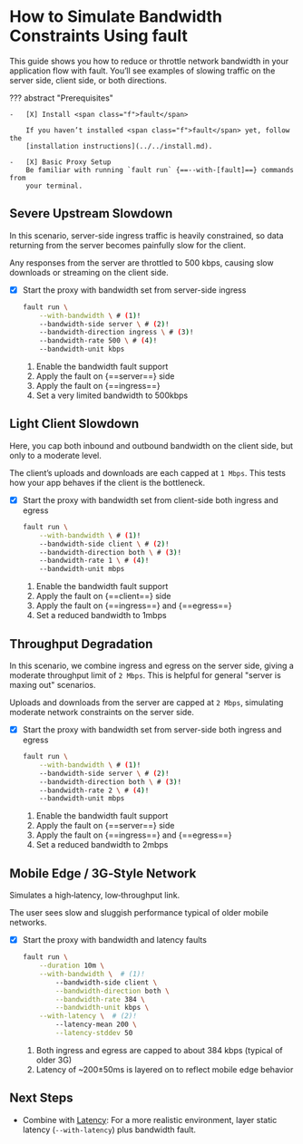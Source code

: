 # How to Simulate Bandwidth Constraints Using <span class="f">fault</span>

This guide shows you how to reduce or throttle network bandwidth in your
application flow with <span class="f">fault</span>. You’ll see examples of slowing traffic on the
server side, client side, or both directions.

??? abstract "Prerequisites"

    -   [X] Install <span class="f">fault</span>

        If you haven’t installed <span class="f">fault</span> yet, follow the
        [installation instructions](../../install.md).

    -   [X] Basic Proxy Setup
        Be familiar with running `fault run` {==--with-[fault]==} commands from
        your terminal.

## Severe Upstream Slowdown

In this scenario, server-side ingress traffic is heavily constrained, so data
returning from the server becomes painfully slow for the client.

Any responses from the server are throttled to 500 kbps, causing slow downloads
or streaming on the client side.

-   [X] Start the proxy with bandwidth set from server-side ingress

    ```bash
    fault run \
        --with-bandwidth \ # (1)!
        --bandwidth-side server \ # (2)!
        --bandwidth-direction ingress \ # (3)!
        --bandwidth-rate 500 \ # (4)!
        --bandwidth-unit kbps
    ```

    1.  Enable the bandwidth fault support
    2.  Apply the fault on {==server==} side
    3.  Apply the fault on {==ingress==}
    4.  Set a very limited bandwidth to 500kbps

## Light Client Slowdown

Here, you cap both inbound and outbound bandwidth on the client side, but only
to a moderate level.

The client’s uploads and downloads are each capped at `1 Mbps`. This tests how
your app behaves if the client is the bottleneck.

-   [X] Start the proxy with bandwidth set from client-side both ingress and egress

    ```bash
    fault run \
        --with-bandwidth \ # (1)!
        --bandwidth-side client \ # (2)!
        --bandwidth-direction both \ # (3)!
        --bandwidth-rate 1 \ # (4)!
        --bandwidth-unit mbps
    ```

    1.  Enable the bandwidth fault support
    2.  Apply the fault on {==client==} side
    3.  Apply the fault on {==ingress==} and {==egress==}
    4.  Set a reduced bandwidth to 1mbps

## Throughput Degradation

In this scenario, we combine ingress and egress on the server side, giving a
moderate throughput limit of `2 Mbps`. This is helpful for general
"server is maxing out" scenarios.

Uploads and downloads from the server are capped at `2 Mbps`, simulating
moderate network constraints on the server side.

-   [X] Start the proxy with bandwidth set from server-side both ingress and egress

    ```bash
    fault run \
        --with-bandwidth \ # (1)!
        --bandwidth-side server \ # (2)!
        --bandwidth-direction both \ # (3)!
        --bandwidth-rate 2 \ # (4)!
        --bandwidth-unit mbps
    ```

    1.  Enable the bandwidth fault support
    2.  Apply the fault on {==server==} side
    3.  Apply the fault on {==ingress==} and {==egress==}
    4.  Set a reduced bandwidth to 2mbps

## Mobile Edge / 3G‐Style Network

Simulates a high‐latency, low‐throughput link.

The user sees slow and sluggish performance typical of older mobile networks.

-   [X] Start the proxy with bandwidth and latency faults

    ```bash
    fault run \
        --duration 10m \
        --with-bandwidth \  # (1)!
            --bandwidth-side client \
            --bandwidth-direction both \
            --bandwidth-rate 384 \
            --bandwidth-unit kbps \
        --with-latency \  # (2)!
            --latency-mean 200 \
            --latency-stddev 50
    ```

    1. Both ingress and egress are capped to about 384 kbps (typical of older 3G)
    2. Latency of ~200±50ms is layered on to reflect mobile edge behavior

## Next Steps

- Combine with [Latency](./configure-latency.md): For a more realistic
  environment, layer static latency (`--with-latency`) plus bandwidth fault.
